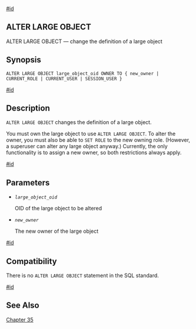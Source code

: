 [#id](#SQL-ALTERLARGEOBJECT)

## ALTER LARGE OBJECT

ALTER LARGE OBJECT — change the definition of a large object

## Synopsis

```
ALTER LARGE OBJECT large_object_oid OWNER TO { new_owner | CURRENT_ROLE | CURRENT_USER | SESSION_USER }
```

[#id](#id-1.9.3.18.5)

## Description

`ALTER LARGE OBJECT` changes the definition of a large object.

You must own the large object to use `ALTER LARGE OBJECT`. To alter the owner, you must also be able to `SET ROLE` to the new owning role. (However, a superuser can alter any large object anyway.) Currently, the only functionality is to assign a new owner, so both restrictions always apply.

[#id](#id-1.9.3.18.6)

## Parameters

- _`large_object_oid`_

  OID of the large object to be altered

- _`new_owner`_

  The new owner of the large object

[#id](#id-1.9.3.18.7)

## Compatibility

There is no `ALTER LARGE OBJECT` statement in the SQL standard.

[#id](#id-1.9.3.18.8)

## See Also

[Chapter 35](largeobjects)

